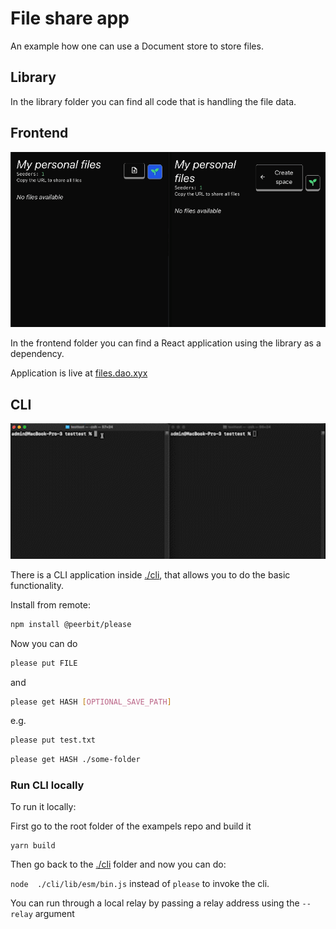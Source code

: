 # File share app

An example how one can use a Document store to store files.

## Library
In the library folder you can find all code that is handling the file data.

## Frontend 
<img src="./demo-frontend.gif" width="600" />

In the frontend folder you can find a React application using the library as a dependency.

Application is live at [files.dao.xyx](https://files.dao.xyz)


## CLI

<img src="./demo-cli.gif" width="600" />

There is a CLI application inside [./cli](./cli), that allows you to do the basic functionality.

Install from remote: 

```sh
npm install @peerbit/please
```

Now you can do 

```sh
please put FILE 
```

and 

```sh
please get HASH [OPTIONAL_SAVE_PATH]
```

e.g. 

```sh
please put test.txt 
```

```sh
please get HASH ./some-folder
```


### Run CLI locally
To run it locally:

First go to the root folder of the exampels repo and build it

```
yarn build
```

Then go back to the [./cli](./cli) folder and now you can do: 

```node  ./cli/lib/esm/bin.js``` instead of ```please``` to invoke the cli. 

You can run through a local relay by passing a relay address using the `--relay` argument
